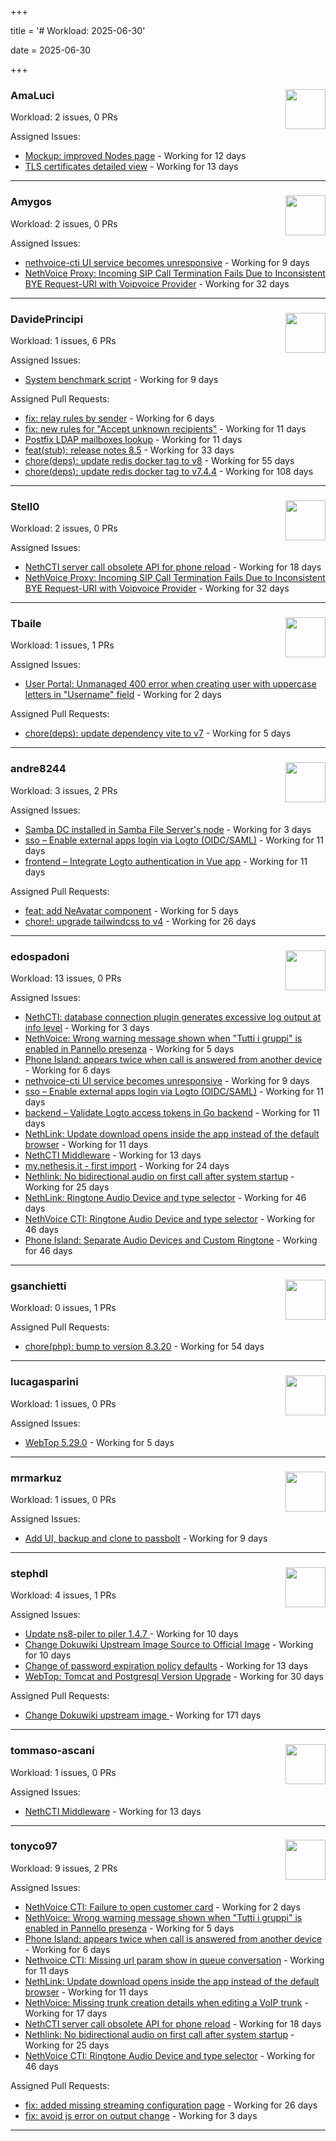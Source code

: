 +++

title = '# Workload: 2025-06-30'

date = 2025-06-30

+++

### AmaLuci <img src='https://avatars.githubusercontent.com/u/166636295?v=4&s=64' width='64' height='64' style='float:right;' /> ###
Workload: 2 issues, 0 PRs


Assigned Issues:
- [Mockup: improved Nodes page](https://github.com/NethServer/dev/issues/7507) - Working for 12 days
- [TLS certificates detailed view](https://github.com/NethServer/dev/issues/7505) - Working for 13 days
---

### Amygos <img src='https://avatars.githubusercontent.com/u/510232?v=4&s=64' width='64' height='64' style='float:right;' /> ###
Workload: 2 issues, 0 PRs


Assigned Issues:
- [nethvoice-cti UI service becomes unresponsive](https://github.com/NethServer/dev/issues/7517) - Working for 9 days
- [NethVoice Proxy: Incoming SIP Call Termination Fails Due to Inconsistent BYE Request-URI with Voipvoice Provider](https://github.com/NethServer/dev/issues/7485) - Working for 32 days
---

### DavidePrincipi <img src='https://avatars.githubusercontent.com/u/2920838?v=4&s=64' width='64' height='64' style='float:right;' /> ###
Workload: 1 issues, 6 PRs


Assigned Issues:
- [System benchmark script](https://github.com/NethServer/dev/issues/7519) - Working for 9 days

Assigned Pull Requests:
- [fix: relay rules by sender](https://github.com/NethServer/ns8-mail/pull/186) - Working for 6 days
- [fix: new rules for "Accept unknown recipients"](https://github.com/NethServer/ns8-docs/pull/173) - Working for 11 days
- [Postfix LDAP mailboxes lookup](https://github.com/NethServer/ns8-mail/pull/184) - Working for 11 days
- [feat(stub): release notes 8.5](https://github.com/NethServer/ns8-docs/pull/168) - Working for 33 days
- [chore(deps): update redis docker tag to v8](https://github.com/NethServer/ns8-core/pull/874) - Working for 55 days
- [chore(deps): update redis docker tag to v7.4.4](https://github.com/NethServer/ns8-core/pull/830) - Working for 108 days
---

### Stell0 <img src='https://avatars.githubusercontent.com/u/4547897?v=4&s=64' width='64' height='64' style='float:right;' /> ###
Workload: 2 issues, 0 PRs


Assigned Issues:
- [NethCTI server call obsolete API for phone reload](https://github.com/NethServer/dev/issues/7499) - Working for 18 days
- [NethVoice Proxy: Incoming SIP Call Termination Fails Due to Inconsistent BYE Request-URI with Voipvoice Provider](https://github.com/NethServer/dev/issues/7485) - Working for 32 days
---

### Tbaile <img src='https://avatars.githubusercontent.com/u/8052641?v=4&s=64' width='64' height='64' style='float:right;' /> ###
Workload: 1 issues, 1 PRs


Assigned Issues:
- [User Portal: Unmanaged 400 error when creating user with uppercase letters in "Username" field](https://github.com/NethServer/dev/issues/7532) - Working for 2 days

Assigned Pull Requests:
- [chore(deps): update dependency vite to v7](https://github.com/nethesis/parceler/pull/84) - Working for 5 days
---

### andre8244 <img src='https://avatars.githubusercontent.com/u/4612169?v=4&s=64' width='64' height='64' style='float:right;' /> ###
Workload: 3 issues, 2 PRs


Assigned Issues:
- [Samba DC installed in Samba File Server's node](https://github.com/NethServer/dev/issues/7529) - Working for 3 days
- [sso – Enable external apps login via Logto (OIDC/SAML)](https://github.com/NethServer/my/issues/5) - Working for 11 days
- [frontend – Integrate Logto authentication in Vue app](https://github.com/NethServer/my/issues/3) - Working for 11 days

Assigned Pull Requests:
- [feat: add NeAvatar component](https://github.com/nethesis/vue-components/pull/91) - Working for 5 days
- [chore!: upgrade tailwindcss to v4](https://github.com/NethServer/nethsecurity-ui/pull/570) - Working for 26 days
---

### edospadoni <img src='https://avatars.githubusercontent.com/u/6152486?v=4&s=64' width='64' height='64' style='float:right;' /> ###
Workload: 13 issues, 0 PRs


Assigned Issues:
- [NethCTI: database connection plugin generates excessive log output at info level](https://github.com/NethServer/dev/issues/7527) - Working for 3 days
- [NethVoice: Wrong warning message shown when "Tutti i gruppi" is enabled in Pannello presenza](https://github.com/NethServer/dev/issues/7523) - Working for 5 days
- [Phone Island: appears twice when call is answered from another device](https://github.com/NethServer/dev/issues/7521) - Working for 6 days
- [nethvoice-cti UI service becomes unresponsive](https://github.com/NethServer/dev/issues/7517) - Working for 9 days
- [sso – Enable external apps login via Logto (OIDC/SAML)](https://github.com/NethServer/my/issues/5) - Working for 11 days
- [backend – Validate Logto access tokens in Go backend](https://github.com/NethServer/my/issues/4) - Working for 11 days
- [NethLink: Update download opens inside the app instead of the default browser](https://github.com/NethServer/dev/issues/7511) - Working for 11 days
- [NethCTI Middleware](https://github.com/NethServer/dev/issues/7504) - Working for 13 days
- [my.nethesis.it - first import](https://github.com/NethServer/my/issues/1) - Working for 24 days
- [Nethlink: No bidirectional audio on first call after system startup](https://github.com/NethServer/dev/issues/7492) - Working for 25 days
- [NethLink: Ringtone Audio Device and type selector](https://github.com/NethServer/dev/issues/7460) - Working for 46 days
- [NethVoice CTI: Ringtone Audio Device and type selector](https://github.com/NethServer/dev/issues/7459) - Working for 46 days
- [Phone Island: Separate Audio Devices and Custom Ringtone](https://github.com/NethServer/dev/issues/7458) - Working for 46 days
---

### gsanchietti <img src='https://avatars.githubusercontent.com/u/804596?v=4&s=64' width='64' height='64' style='float:right;' /> ###
Workload: 0 issues, 1 PRs


Assigned Pull Requests:
- [chore(php): bump to version 8.3.20](https://github.com/NethServer/ns8-webtop/pull/120) - Working for 54 days
---

### lucagasparini <img src='https://avatars.githubusercontent.com/u/11161326?v=4&s=64' width='64' height='64' style='float:right;' /> ###
Workload: 1 issues, 0 PRs


Assigned Issues:
- [WebTop 5.29.0](https://github.com/NethServer/dev/issues/7525) - Working for 5 days
---

### mrmarkuz <img src='https://avatars.githubusercontent.com/u/31746411?v=4&s=64' width='64' height='64' style='float:right;' /> ###
Workload: 1 issues, 0 PRs


Assigned Issues:
- [Add UI, backup and clone to passbolt](https://github.com/NethServer/dev/issues/7518) - Working for 9 days
---

### stephdl <img src='https://avatars.githubusercontent.com/u/3164851?v=4&s=64' width='64' height='64' style='float:right;' /> ###
Workload: 4 issues, 1 PRs


Assigned Issues:
- [Update ns8-piler to piler 1.4.7 ](https://github.com/NethServer/dev/issues/7516) - Working for 10 days
- [Change Dokuwiki Upstream Image Source to Official Image](https://github.com/NethServer/dev/issues/7514) - Working for 10 days
- [Change of password expiration policy defaults](https://github.com/NethServer/dev/issues/7503) - Working for 13 days
- [WebTop: Tomcat and Postgresql Version Upgrade](https://github.com/NethServer/dev/issues/7489) - Working for 30 days

Assigned Pull Requests:
- [Change Dokuwiki upstream image ](https://github.com/NethServer/ns8-dokuwiki/pull/37) - Working for 171 days
---

### tommaso-ascani <img src='https://avatars.githubusercontent.com/u/31596042?v=4&s=64' width='64' height='64' style='float:right;' /> ###
Workload: 1 issues, 0 PRs


Assigned Issues:
- [NethCTI Middleware](https://github.com/NethServer/dev/issues/7504) - Working for 13 days
---

### tonyco97 <img src='https://avatars.githubusercontent.com/u/36625268?v=4&s=64' width='64' height='64' style='float:right;' /> ###
Workload: 9 issues, 2 PRs


Assigned Issues:
- [NethVoice CTI: Failure to open customer card](https://github.com/NethServer/dev/issues/7531) - Working for 2 days
- [NethVoice: Wrong warning message shown when "Tutti i gruppi" is enabled in Pannello presenza](https://github.com/NethServer/dev/issues/7523) - Working for 5 days
- [Phone Island: appears twice when call is answered from another device](https://github.com/NethServer/dev/issues/7521) - Working for 6 days
- [Nethvoice CTI: Missing url param show in queue conversation](https://github.com/NethServer/dev/issues/7512) - Working for 11 days
- [NethLink: Update download opens inside the app instead of the default browser](https://github.com/NethServer/dev/issues/7511) - Working for 11 days
- [NethVoice: Missing trunk creation details when editing a VoIP trunk](https://github.com/NethServer/dev/issues/7502) - Working for 17 days
- [NethCTI server call obsolete API for phone reload](https://github.com/NethServer/dev/issues/7499) - Working for 18 days
- [Nethlink: No bidirectional audio on first call after system startup](https://github.com/NethServer/dev/issues/7492) - Working for 25 days
- [NethVoice CTI: Ringtone Audio Device and type selector](https://github.com/NethServer/dev/issues/7459) - Working for 46 days

Assigned Pull Requests:
- [fix: added missing streaming configuration page](https://github.com/nethesis/ns8-nethvoice/pull/462) - Working for 26 days
- [fix: avoid js error on output change](https://github.com/NethServer/nethlink/pull/67) - Working for 3 days
---

